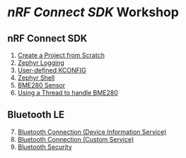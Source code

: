 # _nRF Connect SDK_ Workshop

## nRF Connect SDK 
1) [Create a Project from Scratch](https://github.com/ChrisKurz/nRF_Connect_SDK/blob/main/doc/NCSv2.3.0_01_ProjectFromScratch.md)
2) [Zephyr Logging](https://github.com/ChrisKurz/nRF_Connect_SDK/blob/main/doc/NCSv2.3.0_02_ZephyrLogging.md)
3) [User-defined KCONFIG](https://github.com/ChrisKurz/nRF_Connect_SDK/blob/main/doc/NCSv2.3.0_03_User-Defined_KCONFIG.md)
4) [Zephyr Shell](https://github.com/ChrisKurz/nRF_Connect_SDK/blob/main/doc/NCSv2.3.0_10_ZephyrShell.md)
5) [BME280 Sensor ](https://github.com/ChrisKurz/nRF_Connect_SDK/blob/main/doc/NCSv2.3.0_ZDD_Sensors_BME280_nRF52840.md)
6) [Using a Thread to handle BME280](https://github.com/ChrisKurz/nRF_Connect_SDK/blob/main/doc/NCSv2.3.0_ZKS_Threads_BME280.md)

## Bluetooth LE
7) [Bluetooth Connection (Device Information Service)](https://github.com/ChrisKurz/Bluetooth/blob/main/doc/NCSv2.3.0_02_peripheral_Service_DeviceInformation.md)
8) [Bluetooth Connection (Custom Service)](https://github.com/ChrisKurz/Bluetooth/blob/main/doc/NCSv2.3.0_03_peripheral_CustomService.md)
9) [Bluetooth Security](https://github.com/ChrisKurz/Bluetooth/blob/main/doc/NCSv2.3.0_10_peripheral_EnableSecurity.md)
